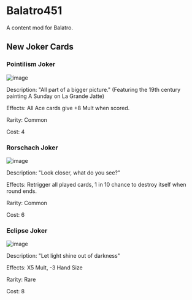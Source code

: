 # Balatro451
 A content mod for Balatro.

 ## New Joker Cards
 ### Pointilism Joker
 ![image](https://github.com/user-attachments/assets/6de557e0-0cdb-4a70-8b19-1594cc1c5329)
 
 Description: "All part of a bigger picture." (Featuring the 19th century painting A Sunday on La Grande Jatte)
 
 Effects: All Ace cards give +8 Mult when scored.
 
 Rarity: Common
 
 Cost: 4

 ### Rorschach Joker
 ![image](https://github.com/user-attachments/assets/7ded319d-3278-4bd2-a051-89c9bd310ef2)
 
 Description: "Look closer, what do you see?"
 
 Effects: Retrigger all played cards, 1 in 10 chance to destroy itself when round ends.
 
 Rarity: Common
 
 Cost: 6


 ### Eclipse Joker
 ![image](https://github.com/user-attachments/assets/c8a2d499-aafa-4394-a514-1f06e6f10ad4)
 
 Description: "Let light shine out of darkness"
 
 Effects: X5 Mult, -3 Hand Size
 
 Rarity: Rare
 
 Cost: 8

 
